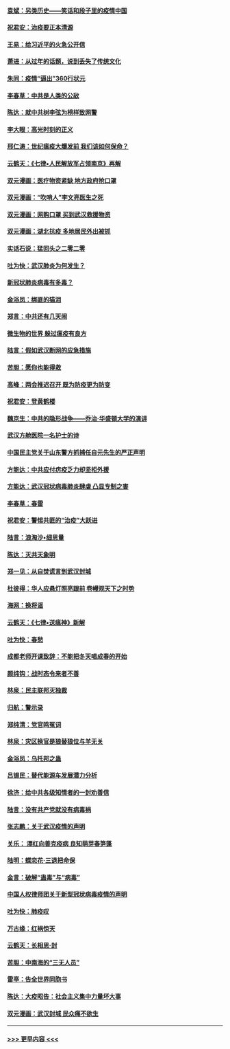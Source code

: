#### [袁斌：另类历史——笑话和段子里的疫情中国](../pages/nsc993/n11889243.md?t=02232201) 
#### [祝君安：治疫要正本清源](../pages/nsc993/n11889085.md?t=02232201) 
#### [王易：给习近平的火急公开信](../pages/nsc993/n11888225.md?t=02232201) 
#### [萧进：从过年的话题，说到丢失了传统文化](../pages/nsc993/n11887732.md?t=02232201) 
#### [朱同：疫情“逼出”360行状元](../pages/nsc993/n11887678.md?t=02232201) 
#### [李春草：中共是人类的公敌](../pages/nsc993/n11887656.md?t=02232201) 
#### [陈达：就中共树李弦为榜样致网警](../pages/nsc993/n11887625.md?t=02232201) 
#### [李大眼：高光时刻的正义](../pages/nsc993/n11887585.md?t=02232201) 
#### [邢仁涛：世纪瘟疫大爆发前 我们该如何保命？](../pages/nsc993/n11887535.md?t=02232201) 
#### [云鹤天：《七律▪人民解放军占领南京》再解](../pages/nsc993/n11887524.md?t=02232201) 
#### [双元漫画：医疗物资紧缺 地方政府抢口罩](../pages/nsc993/n11884744.md?t=02232201) 
#### [双元漫画：“吹哨人”李文亮医生之死](../pages/nsc993/n11884705.md?t=02232201) 
#### [双元漫画：网购口罩 买到武汉救援物资](../pages/nsc993/n11884670.md?t=02232201) 
#### [双元漫画：湖北抗疫 多地居民外出被抓](../pages/nsc993/n11884643.md?t=02232201) 
#### [实话石说：猛回头之二零二零](../pages/nsc993/n11883968.md?t=02232201) 
#### [吐为快：武汉肺炎为何发生？](../pages/nsc993/n11882180.md?t=02232201) 
#### [新冠状肺炎病毒有多毒？](../pages/nsc993/n11881790.md?t=02232201) 
#### [金浴凤：绑匪的猫泪](../pages/nsc993/n11880664.md?t=02232201) 
#### [郑言：中共还有几天闹](../pages/nsc993/n11880645.md?t=02232201) 
#### [微生物的世界 躲过瘟疫有良方](../pages/nsc993/n11880492.md?t=02232201) 
#### [陆言：假如武汉断网的应急措施](../pages/nsc993/n11880619.md?t=02232201) 
#### [苦胆：愿你也能得救](../pages/nsc993/n11880601.md?t=02232201) 
#### [高峰：两会推迟召开  既为防疫更为防变](../pages/nsc993/n11879977.md?t=02232201) 
#### [祝君安：登黄鹤楼](../pages/nsc993/n11880583.md?t=02232201) 
#### [魏京生：中共的隐形战争——乔治‧华盛顿大学的演讲](../pages/nsc993/n11879765.md?t=02232201) 
#### [武汉方舱医院一名护士的诗](../pages/nsc993/n11878480.md?t=02232201) 
#### [中国民主党关于山东警方抓捕任自元先生的严正声明](../pages/nsc993/n11877506.md?t=02232201) 
#### [方能达：中共应付疠疫乏力却坚拒外援](../pages/nsc993/n11877497.md?t=02232201) 
#### [方能达：武汉冠状病毒肺炎肆虐 凸显专制之害](../pages/nsc993/n11877475.md?t=02232201) 
#### [李春草：春雷](../pages/nsc993/n11876287.md?t=02232201) 
#### [祝君安：警惕共匪的“治疫”大跃进](../pages/nsc993/n11876084.md?t=02232201) 
#### [陆言：浪淘沙•细思量](../pages/nsc993/n11876071.md?t=02232201) 
#### [陈达：灭共天象明](../pages/nsc993/n11876063.md?t=02232201) 
#### [郑一见：从自焚谎言到武汉封城](../pages/nsc993/n11875621.md?t=02232201) 
#### [杜彼得：华人应悬灯照亮跟前 卷幔观天下之时势](../pages/nsc993/n11874822.md?t=02232201) 
#### [海网：换将谣](../pages/nsc993/n11873712.md?t=02232201) 
#### [云鹤天：《七律▪送瘟神》新解](../pages/nsc993/n11873598.md?t=02232201) 
#### [吐为快：春愁](../pages/nsc993/n11872801.md?t=02232201) 
#### [成都老师开课致辞：不能把冬天唱成春的开始](../pages/nsc993/n11872653.md?t=02232201) 
#### [颜纯钩：战时态令来者不善](../pages/nsc993/n11872011.md?t=02232201) 
#### [林泉：民主联邦灭独裁](../pages/nsc993/n11870998.md?t=02232201) 
#### [归航：警示录](../pages/nsc993/n11870963.md?t=02232201) 
#### [郑纯清：党官鸣冤词](../pages/nsc993/n11870938.md?t=02232201) 
#### [林泉：灾区换官是狼替狼位与羊无关](../pages/nsc993/n11870896.md?t=02232201) 
#### [金浴凤：乌托邦之蛊](../pages/nsc993/n11870879.md?t=02232201) 
#### [吕锡民：替代能源车发展潜力分析](../pages/nsc993/n11870656.md?t=02232201) 
#### [徐济：给中共各级知情者的一封劝善信](../pages/nsc993/n11868561.md?t=02232201) 
#### [陆言：没有共产党就没有病毒祸](../pages/nsc993/n11868232.md?t=02232201) 
#### [张志鹏：关于武汉疫情的声明](../pages/nsc993/n11867182.md?t=02232201) 
#### [关乐： 漂红向善克疫病 良知萌芽春笋蓬](../pages/nsc993/n11865710.md?t=02232201) 
#### [陆明：蝶恋花‧三退把命保](../pages/nsc993/n11865673.md?t=02232201) 
#### [金言：破解“蛊毒”与“病毒”](../pages/nsc993/n11864103.md?t=02232201) 
#### [中国人权律师团关于新型冠状病毒疫情的声明](../pages/nsc993/n11864249.md?t=02232201) 
#### [吐为快：肺疫叹](../pages/nsc993/n11864027.md?t=02232201) 
#### [万古缘：红祸惊天](../pages/nsc993/n11864079.md?t=02232201) 
#### [云鹤天：长相思‧封](../pages/nsc993/n11864006.md?t=02232201) 
#### [苦胆：中南海的“三无人员”](../pages/nsc993/n11862997.md?t=02232201) 
#### [雷亭：告全世界同胞书](../pages/nsc993/n11862572.md?t=02232201) 
#### [陈达：大疫昭告：社会主义集中力量坏大事](../pages/nsc993/n11859419.md?t=02232201) 
#### [双元漫画：武汉封城 民众痛不欲生](../pages/nsc993/n11859287.md?t=02232201) 

----
#### [ >>> 更早内容 <<< ](../indexes/nsc993-earlier.md)
